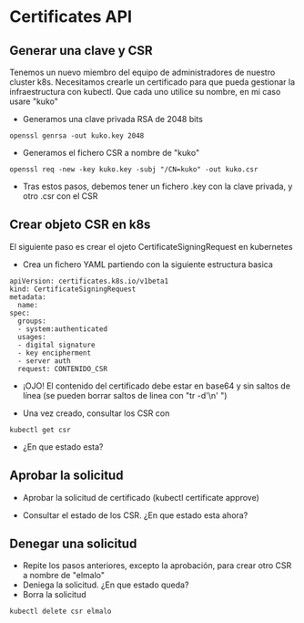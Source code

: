 # Certificates API

## Generar una clave y CSR

Tenemos un nuevo miembro del equipo de administradores de nuestro cluster k8s. Necesitamos crearle un certificado para que pueda gestionar la infraestructura con kubectl.
Que cada uno utilice su nombre, en mi caso usare "kuko"

  * Generamos una clave privada RSA de 2048 bits

```
openssl genrsa -out kuko.key 2048
```

  * Generamos el fichero CSR a nombre de "kuko"

```
openssl req -new -key kuko.key -subj "/CN=kuko" -out kuko.csr
```

  * Tras estos pasos, debemos tener un fichero .key con la clave privada, y otro .csr con el CSR

## Crear objeto CSR en k8s

El siguiente paso es crear el ojeto CertificateSigningRequest en kubernetes

  * Crea un fichero YAML partiendo con la siguiente estructura basica

```
apiVersion: certificates.k8s.io/v1beta1
kind: CertificateSigningRequest
metadata:
  name: 
spec:
  groups:
  - system:authenticated
  usages:
  - digital signature
  - key encipherment
  - server auth
  request: CONTENIDO_CSR
```

  * ¡OJO! El contenido del certificado debe estar en base64 y sin saltos de línea (se pueden borrar saltos de linea con "tr -d'\n' ")

  * Una vez creado, consultar los CSR con

```
kubectl get csr
```

  * ¿En que estado esta?

## Aprobar la solicitud

  * Aprobar la solicitud de certificado (kubectl certificate approve)

  * Consultar el estado de los CSR. ¿En que estado esta ahora?

## Denegar una solicitud

  * Repite los pasos anteriores, excepto la aprobación, para crear otro CSR a nombre de "elmalo"
  * Deniega la solicitud. ¿En que estado queda?
  * Borra la solicitud

```
kubectl delete csr elmalo
```

